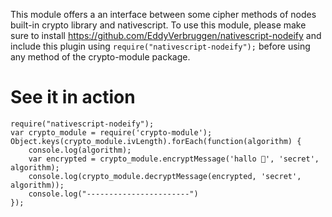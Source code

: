 This module offers a an interface between some cipher methods of nodes built-in crypto library and nativescript. To use this module, please make sure to install https://github.com/EddyVerbruggen/nativescript-nodeify and include this plugin using `require("nativescript-nodeify");` before using any method of the crypto-module package.  

# See it in action 
```
require("nativescript-nodeify");
var crypto_module = require('crypto-module');
Object.keys(crypto_module.ivLength).forEach(function(algorithm) {
    console.log(algorithm); 
    var encrypted = crypto_module.encryptMessage('hallo 👄', 'secret', algorithm); 
    console.log(crypto_module.decryptMessage(encrypted, 'secret', algorithm)); 
    console.log("-----------------------")
});

 ```
